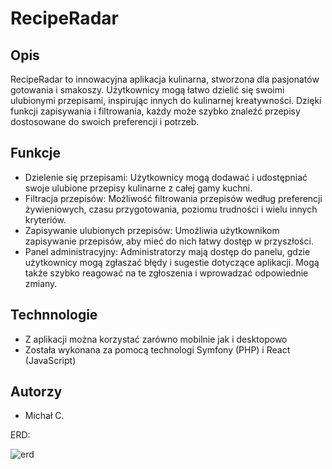 # RecipeRadar

## Opis

RecipeRadar to innowacyjna aplikacja kulinarna, stworzona dla pasjonatów gotowania i smakoszy.
Użytkownicy mogą łatwo dzielić się swoimi ulubionymi przepisami, inspirując innych do kulinarnej kreatywności. Dzięki funkcji zapisywania i filtrowania, każdy może szybko znaleźć przepisy dostosowane do swoich preferencji i potrzeb.

## Funkcje

- Dzielenie się przepisami: Użytkownicy mogą dodawać i udostępniać swoje ulubione przepisy kulinarne z całej gamy kuchni.
- Filtracja przepisów: Możliwość filtrowania przepisów według preferencji żywieniowych, czasu przygotowania, poziomu trudności i wielu innych kryteriów.
- Zapisywanie ulubionych przepisów: Umożliwia użytkownikom zapisywanie przepisów, aby mieć do nich łatwy dostęp w przyszłości.
- Panel administracyjny: Administratorzy mają dostęp do panelu, gdzie użytkownicy mogą zgłaszać błędy i sugestie dotyczące aplikacji. Mogą także szybko reagować na te zgłoszenia i wprowadzać odpowiednie zmiany.

## Technnologie

- Z aplikacji można korzystać zarówno mobilnie jak i desktopowo
- Została wykonana za pomocą technologi Symfony (PHP) i React (JavaScript)


## Autorzy

- Michał C.


ERD:


![erd](https://github.com/micichocki/ztpai/assets/92631661/1dc65b78-eada-4df7-a5b4-d9374ba0c2c9)



